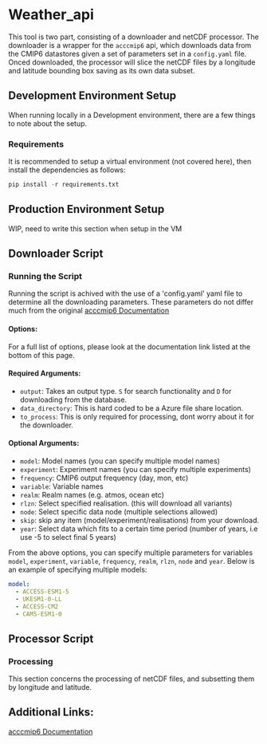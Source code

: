 # Weather_api

This tool is two part, consisting of a downloader and netCDF processor. The downloader is a wrapper for the `acccmip6` api, which downloads data from the CMIP6 datastores given a set of parameters set in a `config.yaml` file. Onced downloaded, the processor will slice the netCDF files by a longitude and latitude bounding box saving as its own data subset.

## Development Environment Setup
When running locally in a Development environment, there are a few things to note about the setup.

### Requirements
It is recommended to setup a virtual environment (not covered here), then install the dependencies as follows:
```python
pip install -r requirements.txt
```

## Production Environment Setup
WIP, need to write this section when setup in the VM


## Downloader Script

### Running the Script
Running the script is achived with the use of a 'config.yaml' yaml file to determine all the downloading parameters. These parameters do not differ much from the original [acccmip6 Documentation](https://acccmip6.readthedocs.io/en/latest/index.html)

#### Options:
For a full list of options, please look at the documentation link listed at the bottom of this page.

#### Required Arguments:
* `output`: Takes an output type. `S` for search functionality and `D` for downloading from the database.
* `data_directory`: This is hard coded to be a Azure file share location.
* `to_process`: This is only required for processing, dont worry about it for the downloader.

#### Optional Arguments:
* `model`: Model names (you can specify multiple model names)
* `experiment`: Experiment names (you can specify multiple experiments)
* `frequency`: CMIP6 output frequency (day, mon, etc)
* `variable`: Variable names
* `realm`: Realm names (e.g. atmos, ocean etc)
* `rlzn`: Select specified realisation. (this will download all variants)
* `node`: Select specific data node (multiple selections allowed)
* `skip`: skip any item (model/experiment/realisations) from your download.
* `year`: Select data which fits to a certain time period (number of years, i.e use -5 to select final 5 years)

From the above options, you can specify multiple parameters for variables `model`, `experiment`, `variable`, `frequency`, `realm`, `rlzn`, `node` and `year`. Below is an example of specifying multiple models:

```yaml
model: 
  - ACCESS-ESM1-5
  - UKESM1-0-LL
  - ACCESS-CM2 
  - CAMS-ESM1-0 
```

## Processor Script

### Processing
This section concerns the processing of netCDF files, and subsetting them by longitude and latitude.

## Additional Links:
[acccmip6 Documentation](https://acccmip6.readthedocs.io/en/latest/index.html)